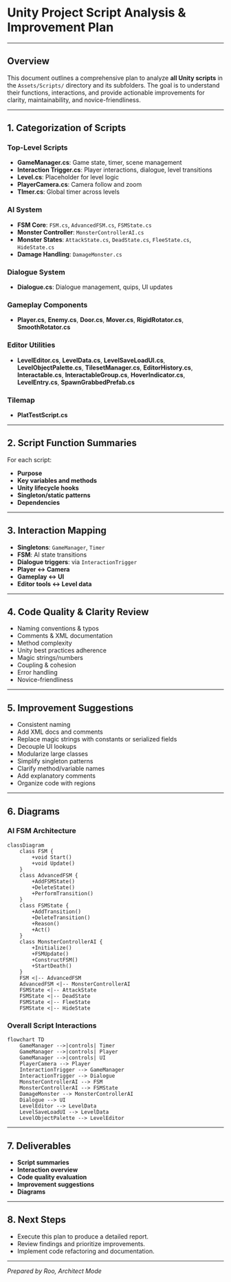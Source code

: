 # Unity Project Script Analysis & Improvement Plan

---

## Overview

This document outlines a comprehensive plan to analyze **all Unity scripts** in the `Assets/Scripts/` directory and its subfolders. The goal is to understand their functions, interactions, and provide actionable improvements for clarity, maintainability, and novice-friendliness.

---

## 1. Categorization of Scripts

### **Top-Level Scripts**
- **GameManager.cs**: Game state, timer, scene management
- **Interaction Trigger.cs**: Player interactions, dialogue, level transitions
- **Level.cs**: Placeholder for level logic
- **PlayerCamera.cs**: Camera follow and zoom
- **TImer.cs**: Global timer across levels

### **AI System**
- **FSM Core**: `FSM.cs`, `AdvancedFSM.cs`, `FSMState.cs`
- **Monster Controller**: `MonsterControllerAI.cs`
- **Monster States**: `AttackState.cs`, `DeadState.cs`, `FleeState.cs`, `HideState.cs`
- **Damage Handling**: `DamageMonster.cs`

### **Dialogue System**
- **Dialogue.cs**: Dialogue management, quips, UI updates

### **Gameplay Components**
- **Player.cs**, **Enemy.cs**, **Door.cs**, **Mover.cs**, **RigidRotator.cs**, **SmoothRotator.cs**

### **Editor Utilities**
- **LevelEditor.cs**, **LevelData.cs**, **LevelSaveLoadUI.cs**, **LevelObjectPalette.cs**, **TilesetManager.cs**, **EditorHistory.cs**, **Interactable.cs**, **InteractableGroup.cs**, **HoverIndicator.cs**, **LevelEntry.cs**, **SpawnGrabbedPrefab.cs**

### **Tilemap**
- **PlatTestScript.cs**

---

## 2. Script Function Summaries

For each script:
- **Purpose**
- **Key variables and methods**
- **Unity lifecycle hooks**
- **Singleton/static patterns**
- **Dependencies**

---

## 3. Interaction Mapping

- **Singletons**: `GameManager`, `Timer`
- **FSM**: AI state transitions
- **Dialogue triggers**: via `InteractionTrigger`
- **Player ↔ Camera**
- **Gameplay ↔ UI**
- **Editor tools ↔ Level data**

---

## 4. Code Quality & Clarity Review

- Naming conventions & typos
- Comments & XML documentation
- Method complexity
- Unity best practices adherence
- Magic strings/numbers
- Coupling & cohesion
- Error handling
- Novice-friendliness

---

## 5. Improvement Suggestions

- Consistent naming
- Add XML docs and comments
- Replace magic strings with constants or serialized fields
- Decouple UI lookups
- Modularize large classes
- Simplify singleton patterns
- Clarify method/variable names
- Add explanatory comments
- Organize code with regions

---

## 6. Diagrams

### **AI FSM Architecture**

```mermaid
classDiagram
    class FSM {
        +void Start()
        +void Update()
    }
    class AdvancedFSM {
        +AddFSMState()
        +DeleteState()
        +PerformTransition()
    }
    class FSMState {
        +AddTransition()
        +DeleteTransition()
        +Reason()
        +Act()
    }
    class MonsterControllerAI {
        +Initialize()
        +FSMUpdate()
        +ConstructFSM()
        +StartDeath()
    }
    FSM <|-- AdvancedFSM
    AdvancedFSM <|-- MonsterControllerAI
    FSMState <|-- AttackState
    FSMState <|-- DeadState
    FSMState <|-- FleeState
    FSMState <|-- HideState
```

### **Overall Script Interactions**

```mermaid
flowchart TD
    GameManager -->|controls| Timer
    GameManager -->|controls| Player
    GameManager -->|controls| UI
    PlayerCamera --> Player
    InteractionTrigger --> GameManager
    InteractionTrigger --> Dialogue
    MonsterControllerAI --> FSM
    MonsterControllerAI --> FSMState
    DamageMonster --> MonsterControllerAI
    Dialogue --> UI
    LevelEditor --> LevelData
    LevelSaveLoadUI --> LevelData
    LevelObjectPalette --> LevelEditor
```

---

## 7. Deliverables

- **Script summaries**
- **Interaction overview**
- **Code quality evaluation**
- **Improvement suggestions**
- **Diagrams**

---

## 8. Next Steps

- Execute this plan to produce a detailed report.
- Review findings and prioritize improvements.
- Implement code refactoring and documentation.

---

*Prepared by Roo, Architect Mode*